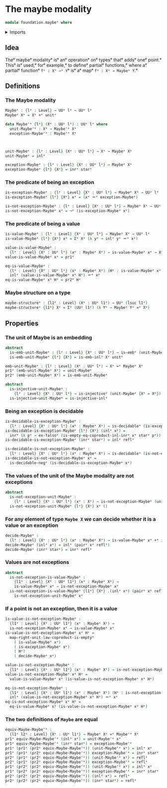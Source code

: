 # The maybe modality

```agda
module foundation.maybeᵉ where
```

<details><summary>Imports</summary>

```agda
open import foundation.coproduct-typesᵉ
open import foundation.decidable-typesᵉ
open import foundation.dependent-pair-typesᵉ
open import foundation.equality-coproduct-typesᵉ
open import foundation.type-arithmetic-empty-typeᵉ
open import foundation.unit-typeᵉ
open import foundation.universe-levelsᵉ

open import foundation-core.embeddingsᵉ
open import foundation-core.empty-typesᵉ
open import foundation-core.equivalencesᵉ
open import foundation-core.identity-typesᵉ
open import foundation-core.injective-mapsᵉ
open import foundation-core.negationᵉ
```

</details>

## Idea

Theᵉ maybeᵉ modalityᵉ isᵉ anᵉ operationᵉ onᵉ typesᵉ thatᵉ addsᵉ oneᵉ point.ᵉ Thisᵉ isᵉ used,ᵉ
forᵉ example,ᵉ to defineᵉ partialᵉ functions,ᵉ where aᵉ partialᵉ functionᵉ `fᵉ : Xᵉ ⇀ᵉ Y`ᵉ
isᵉ aᵉ mapᵉ `fᵉ : Xᵉ → Maybeᵉ Y`.ᵉ

## Definitions

### The Maybe modality

```agda
Maybeᵉ : {lᵉ : Level} → UUᵉ lᵉ → UUᵉ lᵉ
Maybeᵉ Xᵉ = Xᵉ +ᵉ unitᵉ

data Maybe'ᵉ {lᵉ} (Xᵉ : UUᵉ lᵉ) : UUᵉ lᵉ where
  unit-Maybe'ᵉ : Xᵉ → Maybe'ᵉ Xᵉ
  exception-Maybe'ᵉ : Maybe'ᵉ Xᵉ



unit-Maybeᵉ : {lᵉ : Level} {Xᵉ : UUᵉ lᵉ} → Xᵉ → Maybeᵉ Xᵉ
unit-Maybeᵉ = inlᵉ

exception-Maybeᵉ : {lᵉ : Level} {Xᵉ : UUᵉ lᵉ} → Maybeᵉ Xᵉ
exception-Maybeᵉ {lᵉ} {Xᵉ} = inrᵉ starᵉ
```

### The predicate of being an exception

```agda
is-exception-Maybeᵉ : {lᵉ : Level} {Xᵉ : UUᵉ lᵉ} → Maybeᵉ Xᵉ → UUᵉ lᵉ
is-exception-Maybeᵉ {lᵉ} {Xᵉ} xᵉ = (xᵉ ＝ᵉ exception-Maybeᵉ)

is-not-exception-Maybeᵉ : {lᵉ : Level} {Xᵉ : UUᵉ lᵉ} → Maybeᵉ Xᵉ → UUᵉ lᵉ
is-not-exception-Maybeᵉ xᵉ = ¬ᵉ (is-exception-Maybeᵉ xᵉ)
```

### The predicate of being a value

```agda
is-value-Maybeᵉ : {lᵉ : Level} {Xᵉ : UUᵉ lᵉ} → Maybeᵉ Xᵉ → UUᵉ lᵉ
is-value-Maybeᵉ {lᵉ} {Xᵉ} xᵉ = Σᵉ Xᵉ (λ yᵉ → inlᵉ yᵉ ＝ᵉ xᵉ)

value-is-value-Maybeᵉ :
  {lᵉ : Level} {Xᵉ : UUᵉ lᵉ} (xᵉ : Maybeᵉ Xᵉ) → is-value-Maybeᵉ xᵉ → Xᵉ
value-is-value-Maybeᵉ xᵉ = pr1ᵉ

eq-is-value-Maybeᵉ :
  {lᵉ : Level} {Xᵉ : UUᵉ lᵉ} (xᵉ : Maybeᵉ Xᵉ) (Hᵉ : is-value-Maybeᵉ xᵉ) →
  inlᵉ (value-is-value-Maybeᵉ xᵉ Hᵉ) ＝ᵉ xᵉ
eq-is-value-Maybeᵉ xᵉ Hᵉ = pr2ᵉ Hᵉ
```

### Maybe structure on a type

```agda
maybe-structureᵉ : {l1ᵉ : Level} (Xᵉ : UUᵉ l1ᵉ) → UUᵉ (lsuc l1ᵉ)
maybe-structureᵉ {l1ᵉ} Xᵉ = Σᵉ (UUᵉ l1ᵉ) (λ Yᵉ → Maybeᵉ Yᵉ ≃ᵉ Xᵉ)
```

## Properties

### The unit of Maybe is an embedding

```agda
abstract
  is-emb-unit-Maybeᵉ : {lᵉ : Level} {Xᵉ : UUᵉ lᵉ} → is-embᵉ (unit-Maybeᵉ {Xᵉ = Xᵉ})
  is-emb-unit-Maybeᵉ {lᵉ} {Xᵉ} = is-emb-inlᵉ Xᵉ unitᵉ

emb-unit-Maybeᵉ : {lᵉ : Level} (Xᵉ : UUᵉ lᵉ) → Xᵉ ↪ᵉ Maybeᵉ Xᵉ
pr1ᵉ (emb-unit-Maybeᵉ Xᵉ) = unit-Maybeᵉ
pr2ᵉ (emb-unit-Maybeᵉ Xᵉ) = is-emb-unit-Maybeᵉ

abstract
  is-injective-unit-Maybeᵉ :
    {lᵉ : Level} {Xᵉ : UUᵉ lᵉ} → is-injectiveᵉ (unit-Maybeᵉ {Xᵉ = Xᵉ})
  is-injective-unit-Maybeᵉ = is-injective-inlᵉ
```

### Being an exception is decidable

```agda
is-decidable-is-exception-Maybeᵉ :
  {lᵉ : Level} {Xᵉ : UUᵉ lᵉ} (xᵉ : Maybeᵉ Xᵉ) → is-decidableᵉ (is-exception-Maybeᵉ xᵉ)
is-decidable-is-exception-Maybeᵉ {lᵉ} {Xᵉ} (inlᵉ xᵉ) =
  inrᵉ (λ pᵉ → ex-falsoᵉ (is-empty-eq-coproduct-inl-inrᵉ xᵉ starᵉ pᵉ))
is-decidable-is-exception-Maybeᵉ (inrᵉ starᵉ) = inlᵉ reflᵉ

is-decidable-is-not-exception-Maybeᵉ :
  {lᵉ : Level} {Xᵉ : UUᵉ lᵉ} (xᵉ : Maybeᵉ Xᵉ) → is-decidableᵉ (is-not-exception-Maybeᵉ xᵉ)
is-decidable-is-not-exception-Maybeᵉ xᵉ =
  is-decidable-negᵉ (is-decidable-is-exception-Maybeᵉ xᵉ)
```

### The values of the unit of the Maybe modality are not exceptions

```agda
abstract
  is-not-exception-unit-Maybeᵉ :
    {lᵉ : Level} {Xᵉ : UUᵉ lᵉ} (xᵉ : Xᵉ) → is-not-exception-Maybeᵉ (unit-Maybeᵉ xᵉ)
  is-not-exception-unit-Maybeᵉ {lᵉ} {Xᵉ} xᵉ ()
```

### For any element of type `Maybe X` we can decide whether it is a value or an exception

```agda
decide-Maybeᵉ :
  {lᵉ : Level} {Xᵉ : UUᵉ lᵉ} (xᵉ : Maybeᵉ Xᵉ) → is-value-Maybeᵉ xᵉ +ᵉ is-exception-Maybeᵉ xᵉ
decide-Maybeᵉ (inlᵉ xᵉ) = inlᵉ (pairᵉ xᵉ reflᵉ)
decide-Maybeᵉ (inrᵉ starᵉ) = inrᵉ reflᵉ
```

### Values are not exceptions

```agda
abstract
  is-not-exception-is-value-Maybeᵉ :
    {l1ᵉ : Level} {Xᵉ : UUᵉ l1ᵉ} (xᵉ : Maybeᵉ Xᵉ) →
    is-value-Maybeᵉ xᵉ → is-not-exception-Maybeᵉ xᵉ
  is-not-exception-is-value-Maybeᵉ {l1ᵉ} {Xᵉ} .(inlᵉ xᵉ) (pairᵉ xᵉ reflᵉ) =
    is-not-exception-unit-Maybeᵉ xᵉ
```

### If a point is not an exception, then it is a value

```agda
is-value-is-not-exception-Maybeᵉ :
  {l1ᵉ : Level} {Xᵉ : UUᵉ l1ᵉ} (xᵉ : Maybeᵉ Xᵉ) →
  is-not-exception-Maybeᵉ xᵉ → is-value-Maybeᵉ xᵉ
is-value-is-not-exception-Maybeᵉ xᵉ Hᵉ =
  map-right-unit-law-coproduct-is-emptyᵉ
    ( is-value-Maybeᵉ xᵉ)
    ( is-exception-Maybeᵉ xᵉ)
    ( Hᵉ)
    ( decide-Maybeᵉ xᵉ)

value-is-not-exception-Maybeᵉ :
  {l1ᵉ : Level} {Xᵉ : UUᵉ l1ᵉ} (xᵉ : Maybeᵉ Xᵉ) → is-not-exception-Maybeᵉ xᵉ → Xᵉ
value-is-not-exception-Maybeᵉ xᵉ Hᵉ =
  value-is-value-Maybeᵉ xᵉ (is-value-is-not-exception-Maybeᵉ xᵉ Hᵉ)

eq-is-not-exception-Maybeᵉ :
  {l1ᵉ : Level} {Xᵉ : UUᵉ l1ᵉ} (xᵉ : Maybeᵉ Xᵉ) (Hᵉ : is-not-exception-Maybeᵉ xᵉ) →
  inlᵉ (value-is-not-exception-Maybeᵉ xᵉ Hᵉ) ＝ᵉ xᵉ
eq-is-not-exception-Maybeᵉ xᵉ Hᵉ =
  eq-is-value-Maybeᵉ xᵉ (is-value-is-not-exception-Maybeᵉ xᵉ Hᵉ)
```

### The two definitions of `Maybe` are equal

```agda
equiv-Maybe-Maybe'ᵉ :
  {l1ᵉ l2ᵉ : Level} {Xᵉ : UUᵉ l1ᵉ} → Maybeᵉ Xᵉ ≃ᵉ Maybe'ᵉ Xᵉ
pr1ᵉ equiv-Maybe-Maybe'ᵉ (inlᵉ xᵉ) = unit-Maybe'ᵉ xᵉ
pr1ᵉ equiv-Maybe-Maybe'ᵉ (inrᵉ starᵉ) = exception-Maybe'ᵉ
pr1ᵉ (pr1ᵉ (pr2ᵉ equiv-Maybe-Maybe'ᵉ)) (unit-Maybe'ᵉ xᵉ) = inlᵉ xᵉ
pr1ᵉ (pr1ᵉ (pr2ᵉ equiv-Maybe-Maybe'ᵉ)) exception-Maybe'ᵉ = inrᵉ starᵉ
pr2ᵉ (pr1ᵉ (pr2ᵉ equiv-Maybe-Maybe'ᵉ)) (unit-Maybe'ᵉ xᵉ) = reflᵉ
pr2ᵉ (pr1ᵉ (pr2ᵉ equiv-Maybe-Maybe'ᵉ)) exception-Maybe'ᵉ = reflᵉ
pr1ᵉ (pr2ᵉ (pr2ᵉ equiv-Maybe-Maybe'ᵉ)) (unit-Maybe'ᵉ xᵉ) = inlᵉ xᵉ
pr1ᵉ (pr2ᵉ (pr2ᵉ equiv-Maybe-Maybe'ᵉ)) exception-Maybe'ᵉ = inrᵉ starᵉ
pr2ᵉ (pr2ᵉ (pr2ᵉ equiv-Maybe-Maybe'ᵉ)) (inlᵉ xᵉ) = reflᵉ
pr2ᵉ (pr2ᵉ (pr2ᵉ equiv-Maybe-Maybe'ᵉ)) (inrᵉ starᵉ) = reflᵉ
```